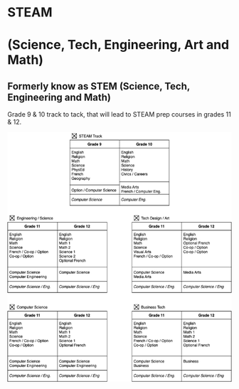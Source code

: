 # STEAM

# (Science, Tech, Engineering, Art and Math)

## Formerly know as STEM (Science, Tech, Engineering and Math)

Grade 9 & 10 track to tack, that will lead to STEAM prep courses in grades 11 & 12.

![STEAM Track](STEAM.png)
